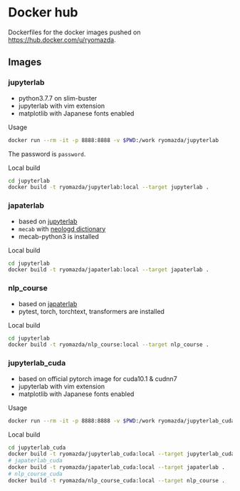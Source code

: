# Docker hub
Dockerfiles for the docker images pushed on https://hub.docker.com/u/ryomazda.

## Images
### jupyterlab
* python3.7.7 on slim-buster
* jupyterlab with vim extension
* matplotlib with Japanese fonts enabled

Usage
```sh
docker run --rm -it -p 8888:8888 -v $PWD:/work ryomazda/jupyterlab
```
The password is `password`.

Local build
```sh
cd jupyterlab
docker build -t ryomazda/jupyterlab:local --target jupyterlab .
```

### japaterlab
* based on [jupyterlab](#jupyterlab)
* `mecab` with [neologd dictionary](https://github.com/neologd/mecab-ipadic-neologd)
* mecab-python3 is installed

Local build
```sh
cd jupyterlab
docker build -t ryomazda/japaterlab:local --target japaterlab .
```

### nlp_course
* based on [japaterlab](#japaterlab)
* pytest, torch, torchtext, transformers are installed

Local build
```sh
cd jupyterlab
docker build -t ryomazda/nlp_course:local --target nlp_course .
```

### jupyterlab_cuda
* based on official pytorch image for cuda10.1 & cudnn7
* jupyterlab with vim extension
* matplotlib with Japanese fonts enabled

Usage
```sh
docker run --rm -it -p 8888:8888 -v $PWD:/work ryomazda/jupyterlab_cuda
```

Local build
```sh
cd jupyterlab_cuda
docker build -t ryomazda/jupyterlab_cuda:local --target jupyterlab_cuda .
# japaterlab_cuda
docker build -t ryomazda/japaterlab_cuda:local --target japaterlab .
# nlp_course_cuda
docker build -t ryomazda/nlp_course_cuda:local --target nlp_course .
```
